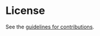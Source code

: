 # License

See the
[guidelines for contributions](https://github.com/howethomas/privacy-primer-vcon/blob/main/CONTRIBUTING.md).
